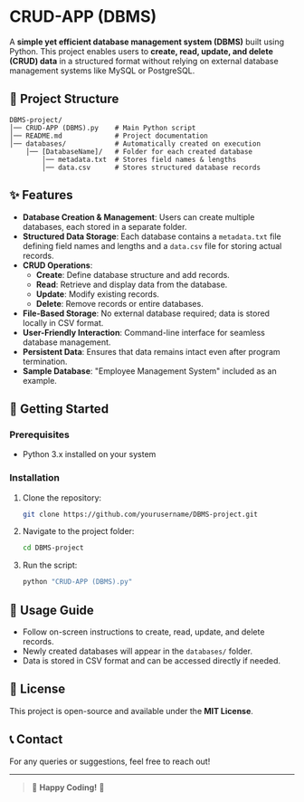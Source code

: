 # CRUD-APP (DBMS)

A **simple yet efficient database management system (DBMS)** built using Python. This project enables users to **create, read, update, and delete (CRUD) data** in a structured format without relying on external database management systems like MySQL or PostgreSQL.

## 📂 Project Structure
```
DBMS-project/
│── CRUD-APP (DBMS).py    # Main Python script
│── README.md             # Project documentation
│── databases/            # Automatically created on execution
    │── [DatabaseName]/   # Folder for each created database
        │── metadata.txt  # Stores field names & lengths
        │── data.csv      # Stores structured database records
```

## ✨ Features
- **Database Creation & Management**: Users can create multiple databases, each stored in a separate folder.
- **Structured Data Storage**: Each database contains a `metadata.txt` file defining field names and lengths and a `data.csv` file for storing actual records.
- **CRUD Operations**:
  - **Create**: Define database structure and add records.
  - **Read**: Retrieve and display data from the database.
  - **Update**: Modify existing records.
  - **Delete**: Remove records or entire databases.
- **File-Based Storage**: No external database required; data is stored locally in CSV format.
- **User-Friendly Interaction**: Command-line interface for seamless database management.
- **Persistent Data**: Ensures that data remains intact even after program termination.
- **Sample Database**: "Employee Management System" included as an example.

## 🚀 Getting Started
### Prerequisites
- Python 3.x installed on your system

### Installation
1. Clone the repository:
   ```sh
   git clone https://github.com/yourusername/DBMS-project.git
   ```
2. Navigate to the project folder:
   ```sh
   cd DBMS-project
   ```
3. Run the script:
   ```sh
   python "CRUD-APP (DBMS).py"
   ```

## 📌 Usage Guide
- Follow on-screen instructions to create, read, update, and delete records.
- Newly created databases will appear in the `databases/` folder.
- Data is stored in CSV format and can be accessed directly if needed.

## 📜 License
This project is open-source and available under the **MIT License**.

## 📞 Contact
For any queries or suggestions, feel free to reach out!

---
> 🚀 **Happy Coding!** 🎯

